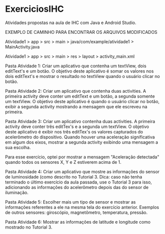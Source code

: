 # ExerciciosIHC
Atividades propostas na aula de IHC com Java e Android Studio.

EXEMPLO DE CAMINHO PARA ENCONTRAR OS ARQUIVOS MODIFICADOS

Atividade1 > app > src > main > java/com/example/atividade1 > MainActivity.java

Atividade1 > app > src > main > res > layout > activity_main.xml


Pasta Atividade 1: Criar um aplicativo que contenha um textView, dois editText's e um botão. O objetivo deste aplicativo
é somar os valores nos dois editText's e mostrar o resultado no textView quando o usuário clicar no
botão.

Pasta Atividade 2: Criar um aplicativo que contenha duas activities. A primeira activity deve conter um editText e um
botão, a segunda somente um textView. O objetivo deste aplicativo é quando o usuário clicar no botão,
exibir a segunda activity mostrando a mensagem que ele escreveu na primeira.

Pasta Atividade 3: Criar um aplicativo contenha duas activities. A primeira activity deve conter três editTex's e a segunda
um textView. O objetivo deste aplicativo é exibir nos três editTex's os valores capturados do
acelerômetro do dispositivo. Quando houver uma aceleração significativa em algum dos eixos, mostrar a
segunda activity exibindo uma mensagem a sua escolha. 

Para esse exercício, optei por mostrar a mensagem "Aceleração detectada" quando todos os sensores X, Y e Z estiverem acima de 1.

Pasta Atividade 4: Criar um aplicativo que mostre as informações do sensor de luminosidade (como descrito no Tutorial 3. Dica: caso 
não tenha terminado o último exercício da aula passada, use o Tutorial 3 para isso, adicionando as informações do acelerômetro depois das do sensor de iluminação.

Pasta Atividade 5: Escolher mais um tipo de sensor e mostrar as informações referentes a ele na mesma tela do exercício anterior. 
Exemplos de outros sensores: giroscópio, magnetômetro, temperatura, pressão.

Pasta Atividade 6: Mostrar as informações de latitude e longitude como mostrado no Tutorial 3.
